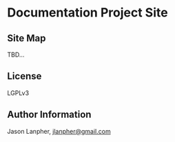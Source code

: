 Documentation Project Site
==========================

Site Map
--------

TBD...

License
-------

LGPLv3

Author Information
------------------

Jason Lanpher, jlanpher@gmail.com